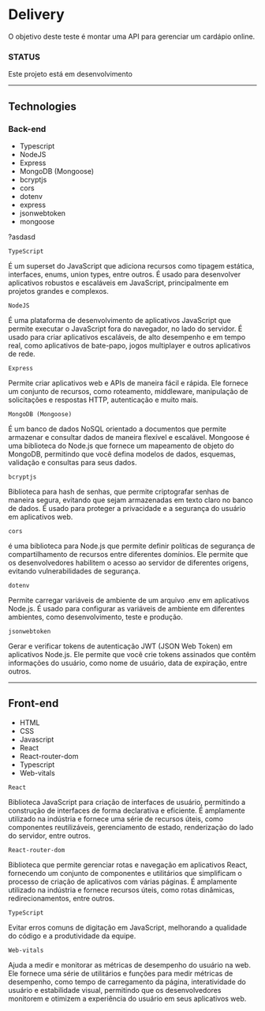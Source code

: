 # Delivery

O objetivo deste teste é montar uma API para gerenciar um cardápio online.

 ### STATUS
 
 Este projeto está em desenvolvimento
 
  <hr>
 
## Technologies
### Back-end
- Typescript
- NodeJS
- Express
- MongoDB (Mongoose)
- bcryptjs
- cors
- dotenv
- express
- jsonwebtoken
- mongoose

<p style="background-color: #00000">?asdasd</p>

`TypeScript` 

  É um superset do JavaScript que adiciona recursos como tipagem estática, interfaces, enums, union types, entre outros. É usado para desenvolver aplicativos robustos e escaláveis em JavaScript, principalmente em projetos grandes e complexos.

`NodeJS`

  É uma plataforma de desenvolvimento de aplicativos JavaScript que permite executar o JavaScript fora do navegador, no lado do servidor. É usado para criar aplicativos escaláveis, de alto desempenho e em tempo real, como aplicativos de bate-papo, jogos multiplayer e outros aplicativos de rede.

`Express`

  Permite criar aplicativos web e APIs de maneira fácil e rápida. Ele fornece um conjunto de recursos, como roteamento, middleware, manipulação de solicitações e respostas HTTP, autenticação e muito mais.

`MongoDB (Mongoose) `

  É um banco de dados NoSQL orientado a documentos que permite armazenar e consultar dados de maneira flexível e escalável. Mongoose é uma biblioteca do Node.js que fornece um mapeamento de objeto do MongoDB, permitindo que você defina modelos de dados, esquemas, validação e consultas para seus dados.

`bcryptjs` 

  Biblioteca para hash de senhas, que permite criptografar senhas de maneira segura, evitando que sejam armazenadas em texto claro no banco de dados. É usado para proteger a privacidade e a segurança do usuário em aplicativos web.

`cors`

  é uma biblioteca para Node.js que permite definir políticas de segurança de compartilhamento de recursos entre diferentes domínios. Ele permite que os desenvolvedores habilitem o acesso ao servidor de diferentes origens, evitando vulnerabilidades de segurança.

`dotenv` 

  Permite carregar variáveis de ambiente de um arquivo .env em aplicativos Node.js. É usado para configurar as variáveis de ambiente em diferentes ambientes, como desenvolvimento, teste e produção.

`jsonwebtoken`

  Gerar e verificar tokens de autenticação JWT (JSON Web Token) em aplicativos Node.js. Ele permite que você crie tokens assinados que contêm informações do usuário, como nome de usuário, data de expiração, entre outros.

<hr>

## Front-end
- HTML
- CSS
- Javascript
- React
- React-router-dom
- Typescript
- Web-vitals

`React`

  Biblioteca JavaScript para criação de interfaces de usuário, permitindo a construção de interfaces de forma declarativa e eficiente. É amplamente utilizado na indústria e fornece uma série de recursos úteis, como componentes reutilizáveis, gerenciamento de estado, renderização do lado do servidor, entre outros.

`React-router-dom`
  
  Biblioteca que permite gerenciar rotas e navegação em aplicativos React, fornecendo um conjunto de componentes e utilitários que simplificam o processo de criação de aplicativos com várias páginas. É amplamente utilizado na indústria e fornece recursos úteis, como rotas dinâmicas, redirecionamentos, entre outros.

`TypeScript`

  Evitar erros comuns de digitação em JavaScript, melhorando a qualidade do código e a produtividade da equipe.

`Web-vitals`

  Ajuda a medir e monitorar as métricas de desempenho do usuário na web. Ele fornece uma série de utilitários e funções para medir métricas de desempenho, como tempo de carregamento da página, interatividade do usuário e estabilidade visual, permitindo que os desenvolvedores monitorem e otimizem a experiência do usuário em seus aplicativos web.
  

